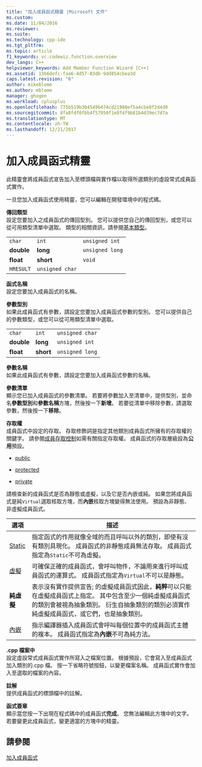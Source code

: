 ```yaml
---
title: "加入成員函式精靈 |Microsoft 文件"
ms.custom: 
ms.date: 11/04/2016
ms.reviewer: 
ms.suite: 
ms.technology: cpp-ide
ms.tgt_pltfrm: 
ms.topic: article
f1_keywords: vc.codewiz.function.overview
dev_langs: C++
helpviewer_keywords: Add Member Function Wizard [C++]
ms.assetid: 13b6defc-faa6-4d57-83db-9dd854cbea3d
caps.latest.revision: "6"
author: mikeblome
ms.author: mblome
manager: ghogen
ms.workload: cplusplus
ms.openlocfilehash: 775b519b304549b474cd21980ef5a4cbe8f2d4d0
ms.sourcegitcommit: 8fa8fdf0fbb4f57950f1e8f4f9b81b4d39ec7d7a
ms.translationtype: MT
ms.contentlocale: zh-TW
ms.lasthandoff: 12/21/2017
---
```

# <a name="add-member-function-wizard"></a>加入成員函式精靈
此精靈會將成員函式宣告加入至標頭檔與實作檔以取得所選類別的虛設常式成員函式實作。  
  
 一旦您加入成員函式使用精靈，您可以編輯在開發環境中的程式碼。  
  
 **傳回類型**  
 設定您要加入之成員函式的傳回型別。 您可以提供您自己的傳回型別，或您可以從可用類型清單中選取。 類型的相關資訊，請參閱[基本類型](../cpp/fundamental-types-cpp.md)。  
  
||||  
|-|-|-|  
|`char`|`int`|`unsigned int`|  
|**double**|**long**|`unsigned long`|  
|**float**|**short**|`void`|  
|`HRESULT`|`unsigned char`||  
  
 **函式名稱**  
 設定您要加入成員函式的名稱。  
  
 **參數型別**  
 如果此成員函式有參數，請設定您要加入成員函式參數的型別。 您可以提供自己的參數類型，或您可以從可用類型清單中選取。  
  
||||  
|-|-|-|  
|`char`|`int`|`unsigned char`|  
|**double**|**long**|`unsigned int`|  
|**float**|**short**|`unsigned long`|  
  
 **參數名稱**  
 如果此成員函式有參數，請設定您要加入成員函式參數的名稱。  
  
 **參數清單**  
 顯示您已加入成員函式的參數清單。 若要將參數加入至清單中，提供型別，並命名**參數型別**和**參數名稱**方塊，然後按一下**新增**。 若要從清單中移除參數，請選取參數，然後按一下**移除**。  
  
 **存取權**  
 成員函式中設定的存取。 存取修飾詞是指定其他類別成員函式所擁有的存取權的關鍵字。 請參閱[成員存取控制](../cpp/member-access-control-cpp.md)如需有關指定存取權。 成員函式的存取層級設為**公用**預設。  
  
-   [public](../cpp/public-cpp.md)  
  
-   [protected](../cpp/protected-cpp.md)  
  
-   [private](../cpp/private-cpp.md)  
  
 請檢查新的成員函式是否為靜態或虛擬，以及它是否內嵌或純。 如果您將成員函式是純`Virtual`選取核取方塊，而**內嵌**核取方塊變得無法使用。 預設為非靜態、 非虛擬成員函式。  
  
|選項|描述|  
|------------|-----------------|  
|[Static](../cpp/storage-classes-cpp.md)|指定函式的作用就像全域的而且呼叫以外的類別，即使有沒有類別具現化。 成員函式的非靜態成員無法存取。 成員函式指定為`Static`不可為虛擬。|  
|[虛擬](../cpp/virtual-cpp.md)|可確保正確的成員函式，會呼叫物件，不論用來進行呼叫成員函式的運算式。 成員函式指定為`Virtual`不可以是靜態。|  
|**純虛擬**|表示沒有實作提供宣告; 的虛擬成員函式因此，**純粹**可以只能在虛擬成員函式上指定。 其中包含至少一個純虛擬成員函式的類別會被視為抽象類別。 衍生自抽象類別的類別必須實作純虛擬成員函式，或它們，也是抽象類別。|  
|[內嵌](../cpp/inline-functions-cpp.md)|指示編譯器插入成員函式會呼叫每個位置中的成員函式主體的複本。 成員函式指定為**內嵌**不可為純方法。|  
  
 **.cpp 檔案中**  
 設定虛設常式成員函式實作所寫入之檔案位置。 根據預設，它會寫入至成員函式加入類別的.cpp 檔。 按一下省略符號按鈕，以變更檔案名稱。 成員函式實作會加入至選取的檔案的內容。  
  
 **註解**  
 提供成員函式的標頭檔中的註解。  
  
 **函式簽章**  
 顯示當您按一下出現在程式碼中的成員函式**完成**。 您無法編輯此方塊中的文字。 若要變更此成員函式，變更適當的方塊中的精靈。  
  
## <a name="see-also"></a>請參閱  
 [加入成員函式](../ide/adding-a-member-function-visual-cpp.md)